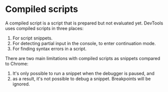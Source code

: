 # Compiled scripts

A compiled script is a script that is prepared but not evaluated yet. DevTools uses compiled
scripts in three places:

1. For script snippets.
2. For detecting partial input in the console, to enter continuation mode.
3. For finding syntax errors in a script.

There are two main limitations with compiled scripts as snippets compared to
Chrome:

1. It's only possible to run a snippet when the debugger is paused, and
2. as a result, it's not possible to debug a snippet. Breakpoints will be ignored.
